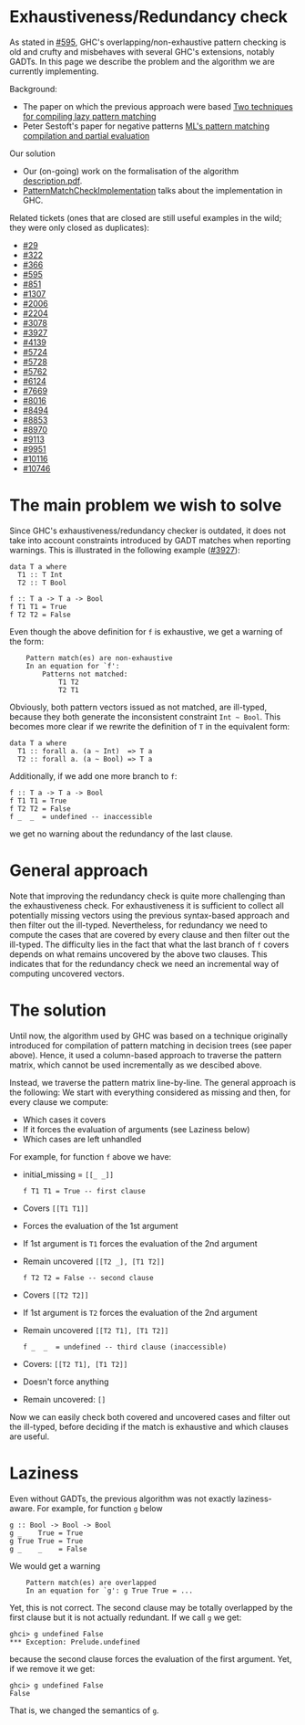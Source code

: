 # Exhaustiveness/Redundancy check


As stated in [\#595](https://gitlab.haskell.org//ghc/ghc/issues/595), GHC's overlapping/non-exhaustive pattern checking is old and
crufty and misbehaves with several GHC's extensions, notably GADTs. In this page
we describe the problem and the algorithm we are currently implementing.


Background:

- The paper on which the previous approach were based [ Two techniques for compiling lazy pattern matching](http://moscova.inria.fr/~maranget/papers/lazy-pats-derniere.ps.gz)
- Peter Sestoft's paper for negative patterns [ ML's pattern matching compilation and partial evaluation](http://lambda.csail.mit.edu/~chet/papers/others/s/sestoft/sestoft96ml.pdf)


Our solution

- Our (on-going) work on the formalisation of the algorithm [ description.pdf](https://ghc.haskell.org/trac/ghc/raw-attachment/wiki/PatternMatchCheck/description.pdf).
- [PatternMatchCheckImplementation](pattern-match-check-implementation) talks about the implementation in GHC.


Related tickets (ones that are closed are still useful examples in the wild; they were only closed as duplicates):

- [\#29](https://gitlab.haskell.org//ghc/ghc/issues/29)
- [\#322](https://gitlab.haskell.org//ghc/ghc/issues/322)
- [\#366](https://gitlab.haskell.org//ghc/ghc/issues/366)
- [\#595](https://gitlab.haskell.org//ghc/ghc/issues/595)
- [\#851](https://gitlab.haskell.org//ghc/ghc/issues/851)
- [\#1307](https://gitlab.haskell.org//ghc/ghc/issues/1307)
- [\#2006](https://gitlab.haskell.org//ghc/ghc/issues/2006)
- [\#2204](https://gitlab.haskell.org//ghc/ghc/issues/2204)
- [\#3078](https://gitlab.haskell.org//ghc/ghc/issues/3078)
- [\#3927](https://gitlab.haskell.org//ghc/ghc/issues/3927)
- [\#4139](https://gitlab.haskell.org//ghc/ghc/issues/4139)
- [\#5724](https://gitlab.haskell.org//ghc/ghc/issues/5724)
- [\#5728](https://gitlab.haskell.org//ghc/ghc/issues/5728)
- [\#5762](https://gitlab.haskell.org//ghc/ghc/issues/5762)
- [\#6124](https://gitlab.haskell.org//ghc/ghc/issues/6124)
- [\#7669](https://gitlab.haskell.org//ghc/ghc/issues/7669)
- [\#8016](https://gitlab.haskell.org//ghc/ghc/issues/8016)
- [\#8494](https://gitlab.haskell.org//ghc/ghc/issues/8494)
- [\#8853](https://gitlab.haskell.org//ghc/ghc/issues/8853)
- [\#8970](https://gitlab.haskell.org//ghc/ghc/issues/8970)
- [\#9113](https://gitlab.haskell.org//ghc/ghc/issues/9113)
- [\#9951](https://gitlab.haskell.org//ghc/ghc/issues/9951)
- [\#10116](https://gitlab.haskell.org//ghc/ghc/issues/10116)
- [\#10746](https://gitlab.haskell.org//ghc/ghc/issues/10746)

# The main problem we wish to solve


Since GHC's exhaustiveness/redundancy checker is outdated, it does not take into
account constraints introduced by GADT matches when reporting warnings. This is
illustrated in the following example ([\#3927](https://gitlab.haskell.org//ghc/ghc/issues/3927)):

```wiki
data T a where
  T1 :: T Int
  T2 :: T Bool

f :: T a -> T a -> Bool
f T1 T1 = True
f T2 T2 = False
```


Even though the above definition for `f` is exhaustive, we get a warning of the
form:

```wiki
    Pattern match(es) are non-exhaustive
    In an equation for `f':
        Patterns not matched:
            T1 T2
            T2 T1
```


Obviously, both pattern vectors issued as not matched, are ill-typed, because
they both generate the inconsistent constraint `Int ~ Bool`. This becomes more
clear if we rewrite the definition of `T` in the equivalent form:

```wiki
data T a where
  T1 :: forall a. (a ~ Int)  => T a
  T2 :: forall a. (a ~ Bool) => T a
```


Additionally, if we add one more branch to `f`:

```wiki
f :: T a -> T a -> Bool
f T1 T1 = True
f T2 T2 = False
f _  _  = undefined -- inaccessible
```


we get no warning about the redundancy of the last clause.

# General approach


Note that improving the redundancy check is quite more challenging than the
exhaustiveness check. For exhaustiveness it is sufficient to collect all potentially
missing vectors using the previous syntax-based approach and then filter out the
ill-typed. Nevertheless, for redundancy we need to compute the cases that are
covered by every clause and then filter out the ill-typed. The difficulty lies in
the fact that what the last branch of `f` covers depends on what remains uncovered
by the above two clauses. This indicates that for the redundancy check we need an
incremental way of computing uncovered vectors.

# The solution


Until now, the algorithm used by GHC was based on a technique originally introduced
for compilation of pattern matching in decision trees (see paper above). Hence, it
used a column-based approach to traverse the pattern matrix, which cannot be used
incrementally as we descibed above.


Instead, we traverse the pattern matrix line-by-line. The general approach is the
following: We start with everything considered as missing and then, for every clause
we compute:

- Which cases it covers
- If it forces the evaluation of arguments (see Laziness below)
- Which cases are left unhandled


For example, for function `f` above we have:

- initial_missing = `[[_ _]]`

  ```wiki
  f T1 T1 = True -- first clause
  ```
- Covers `[[T1 T1]]`
- Forces the evaluation of the 1st argument
- If 1st argument is `T1` forces the evaluation of the 2nd argument
- Remain uncovered `[[T2 _], [T1 T2]]`

  ```wiki
  f T2 T2 = False -- second clause
  ```
- Covers `[[T2 T2]]`
- If 1st argument is `T2` forces the evaluation of the 2nd argument
- Remain uncovered `[[T2 T1], [T1 T2]]`

  ```wiki
  f _  _  = undefined -- third clause (inaccessible)
  ```
- Covers: `[[T2 T1], [T1 T2]]`
- Doesn't force anything
- Remain uncovered: `[]`


Now we can easily check both covered and uncovered cases and filter out the
ill-typed, before deciding if the match is exhaustive and which clauses are
useful.

# Laziness


Even without GADTs, the previous algorithm was not exactly laziness-aware. For
example, for function `g` below

```wiki
g :: Bool -> Bool -> Bool
g _    True = True
g True True = True
g _    _    = False
```


We would get a warning

```wiki
    Pattern match(es) are overlapped
    In an equation for `g': g True True = ...
```


Yet, this is not correct. The second clause may be totally overlapped by the
first clause but it is not actually redundant. If we call `g` we get:

```wiki
ghci> g undefined False
*** Exception: Prelude.undefined
```


because the second clause forces the evaluation of the first argument. Yet, if
we remove it we get:

```wiki
ghci> g undefined False
False
```


That is, we changed the semantics of `g`.
